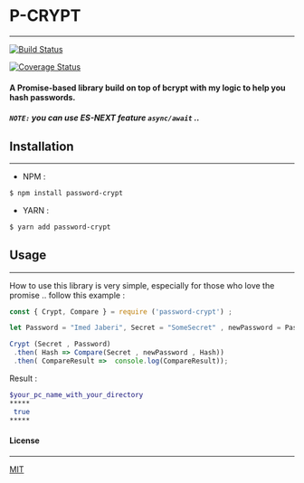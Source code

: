 # P-CRYPT 
---
<!-- ![imed-jaberi](logo.jpg)  -->
[![Build Status](https://travis-ci.org/3imed-jaberi/p-crypt.svg?branch=master)](https://travis-ci.org/3imed-jaberi/p-crypt)

[![Coverage Status](https://coveralls.io/repos/github/3imed-jaberi/p-crypt/badge.svg?branch=master)](https://coveralls.io/github/3imed-jaberi/p-crypt?branch=master)

#### A Promise-based library build on top of bcrypt with my logic to help you hash passwords.

##### **`NOTE:`** you can use ES-NEXT feature `async/await` ..

## Installation 
---

- NPM :
```bash
$ npm install password-crypt
```

- YARN :
```bash
$ yarn add password-crypt
```


## Usage 
---
How to use this library is very simple, especially for those who love the promise .. follow this example : 

```javascript
const { Crypt, Compare } = require ('password-crypt') ;

let Password = "Imed Jaberi", Secret = "SomeSecret" , newPassword = Password ;

Crypt (Secret , Password)
 .then( Hash => Compare(Secret , newPassword , Hash))
 .then( CompareResult =>  console.log(CompareResult));
```

Result : 

```bash
$your_pc_name_with_your_directory
*****
 true
*****
```


#### License
---
[MIT](https://choosealicense.com/licenses/mit/) 
